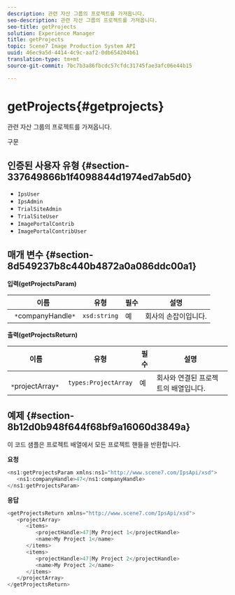 ```yaml
---
description: 관련 자산 그룹의 프로젝트를 가져옵니다.
seo-description: 관련 자산 그룹의 프로젝트를 가져옵니다.
seo-title: getProjects
solution: Experience Manager
title: getProjects
topic: Scene7 Image Production System API
uuid: 46ec9a5d-4414-4c9c-aaf2-0db654204b61
translation-type: tm+mt
source-git-commit: 7bc7b3a86fbcdc57cfdc31745fae3afc06e44b15

---
```



# getProjects{#getprojects}

관련 자산 그룹의 프로젝트를 가져옵니다.

구문

## 인증된 사용자 유형 {#section-337649866b1f4098844d1974ed7ab5d0}

* `IpsUser`
* `IpsAdmin`
* `TrialSiteAdmin`
* `TrialSiteUser`
* `ImagePortalContrib`
* `ImagePortalContribUser`

## 매개 변수 {#section-8d549237b8c440b4872a0a086ddc00a1}

**입력(getProjectsParam)**

| 이름 | 유형 | 필수 | 설명 |
|---|---|---|---|
| ` *`companyHandle`*` | `xsd:string` | 예 | 회사의 손잡이입니다. |

**출력(getProjectsReturn)**

| 이름 | 유형 | 필수 | 설명 |
|---|---|---|---|
| ` *`projectArray`*` | `types:ProjectArray` | 예 | 회사와 연결된 프로젝트의 배열입니다. |

## 예제 {#section-8b12d0b948f644f68bf9a16060d3849a}

이 코드 샘플은 프로젝트 배열에서 모든 프로젝트 핸들을 반환합니다.

**요청**

```java
<ns1:getProjectsParam xmlns:ns1="http://www.scene7.com/IpsApi/xsd">
   <ns1:companyHandle>47</ns1:companyHandle>
</ns1:getProjectsParam>
```

**응답**

```java
<getProjectsReturn xmlns="http://www.scene7.com/IpsApi/xsd">
   <projectArray>
      <items>
         <projectHandle>47|My Project 1</projectHandle>
         <name>My Project 1</name>
      </items>
      <items>
         <projectHandle>47|My Project 2</projectHandle>
         <name>My Project 2</name>
      </items>
   </projectArray>
</getProjectsReturn>
```

